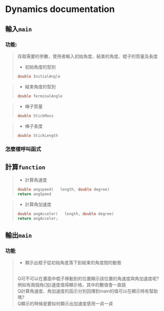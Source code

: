 # Dynamics documentation

## 輸入`main`
### 功能:
> 存取需要的參數，使用者輸入初始角度、結束的角度、棍子的質量及長度
>* 初始角度的型別
> ```c++
> double InitialAngle
> ```

>* 結束角度的型別
> ```c++
> double TerminalAngle
> ```

>* 棒子質量
>  ```c++
>  double StickMass
>  ```

>* 棒子長度
>  ```c++
>  double StickLength
>  ```

### 怎麼樣呼叫函式

## 計算`function`
> * 計算角速度
> ```c++
> double angspeed(   length, double degree)
> return angSpeed 
> ```

> * 計算角加速度
> ```c++
> double angAcceler(   length, double degree)
> return angAcceler;
> ```

## 輸出`main`
### 功能
> * 顯示出棍子從初始角度落下到結束的角度間的動態
> <br>
> Q可不可以在畫面中棍子移動到的位置顯示該位置的角速度與角加速度呢?例如有兩個角(加)速度值得顯示格，其中的數值會一直跳
> <br>
> Q計算角速度、角加速度的函示分別回傳到main的值可以在顯示時有幫助嗎?
> <br>
> Q顯示的時候是要如何顯示出加速度感用一貞一貞
